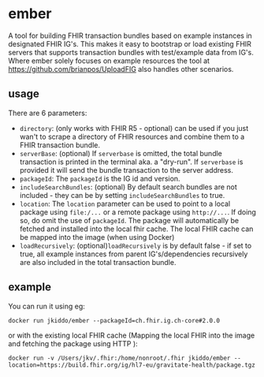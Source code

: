 # ember
A tool for building FHIR transaction bundles based on example instances in designated FHIR IG's. This makes it easy to bootstrap or load existing FHIR servers that supports transaction bundles with test/example data from IG's. Where ember solely focuses on example resources the tool at https://github.com/brianpos/UploadFIG also handles other scenarios.

## usage
There are 6 parameters: 

- ```directory```: (only works with FHIR R5 - optional) can be used if you just wan't to  scrape a directory of FHIR resources and combine them to a FHIR transaction bundle.
- ```serverBase```: (optional) If ```serverbase``` is omitted, the total bundle transaction is printed in the terminal aka. a "dry-run". If ```serverbase``` is provided it will send the bundle transaction to the server address.
- ```packageId```: The ```packageId``` is the IG id and version.
- ```includeSearchBundles```: (optional) By default search bundles are not included - they can be by setting ```includeSearchBundles``` to true.
- ```location```: The ```location``` parameter can be used to point to a local package using ```file:/...``` or a remote package using ```http://...```. If doing so, do omit the use of ```packageId```. The package will automatically be fetched and installed into the local fhir cache. The local FHIR cache can be mapped into the image (when using Docker) 
- ```loadRecursively```: (optional)```loadRecursively``` is by default false - if set to true, all example instances from parent IG's/dependencies recursively are also included in the total transaction bundle.


## example
You can run it using eg:
```
docker run jkiddo/ember --packageId=ch.fhir.ig.ch-core#2.0.0
```
or with the existing local FHIR cache (Mapping the local FHIR into the image and fetching the package using HTTP ):
```
docker run -v /Users/jkv/.fhir:/home/nonroot/.fhir jkiddo/ember --location=https://build.fhir.org/ig/hl7-eu/gravitate-health/package.tgz
```
